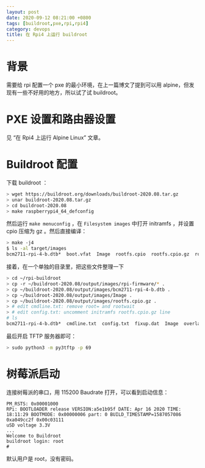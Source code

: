 ```yaml
---
layout: post
date: 2020-09-12 08:21:00 +0800
tags: [buildroot,pxe,rpi,rpi4]
category: devops
title: 在 Rpi4 上运行 buildroot
---
```


# 背景

需要给 rpi 配置一个 pxe 的最小环境，在上一篇博文了提到可以用 alpine，但发现有一些不好用的地方，所以试了试 buildroot。

# PXE 设置和路由器设置

见 “在 Rpi4 上运行 Alpine Linux” 文章。

# Buildroot 配置

下载 buildroot ：

```bash
> wget https://buildroot.org/downloads/buildroot-2020.08.tar.gz
> unar buildroot-2020.08.tar.gz
> cd buildroot-2020.08
> make raspberrypi4_64_defconfig
```

然后运行 `make menuconfig` ，在 `Filesystem images` 中打开 initramfs ，并设置 cpio 压缩为 gz 。然后直接编译：

```bash
> make -j4
$ ls -al target/images
bcm2711-rpi-4-b.dtb*  boot.vfat  Image  rootfs.cpio  rootfs.cpio.gz  rootfs.ext2  rootfs.ext4@  rpi-firmware/  sdcard.img
```

接着，在一个单独的目录里，把这些文件整理一下

```bash
> cd ~/rpi-buildroot
> cp -r ~/buildroot-2020.08/output/images/rpi-firmware/* .
> cp ~/buildroot-2020.08/output/images/bcm2711-rpi-4-b.dtb .
> cp ~/buildroot-2020.08/output/images/Image .
> cp ~/buildroot-2020.08/output/images/rootfs.cpio.gz .
> # edit cmdline.txt: remove root= and rootwait
> # edit config.txt: uncomment initramfs rootfs.cpio.gz line
# ls
bcm2711-rpi-4-b.dtb*  cmdline.txt  config.txt  fixup.dat  Image  overlays/  rootfs.cpio.gz  start.elf
```

最后开启 TFTP 服务器即可：

```bash
> sudo python3 -m py3tftp -p 69
```

# 树莓派启动

连接树莓派的串口，用 115200 Baudrate 打开，可以看到启动信息：

```
PM_RSTS: 0x00001000
RPi: BOOTLOADER release VERSION:a5e1b95f DATE: Apr 16 2020 TIME: 18:11:29 BOOTMODE: 0x00000006 part: 0 BUILD_TIMESTAMP=1587057086 0xa049cc2f 0x00c03111
uSD voltage 3.3V
... 
Welcome to Buildroot
buildroot login: root
#
```

默认用户是 root，没有密码。